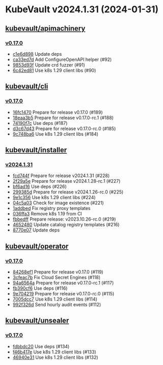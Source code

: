 # KubeVault v2024.1.31 (2024-01-31)


## [kubevault/apimachinery](https://github.com/kubevault/apimachinery)

### [v0.17.0](https://github.com/kubevault/apimachinery/releases/tag/v0.17.0)

- [c1e6d898](https://github.com/kubevault/apimachinery/commit/c1e6d898) Update deps
- [ca33ed7d](https://github.com/kubevault/apimachinery/commit/ca33ed7d) Add ConfigureOpenAPI helper (#92)
- [9853d93f](https://github.com/kubevault/apimachinery/commit/9853d93f) Update crd fuzzer (#91)
- [6c42ed81](https://github.com/kubevault/apimachinery/commit/6c42ed81) Use k8s 1.29 client libs (#90)



## [kubevault/cli](https://github.com/kubevault/cli)

### [v0.17.0](https://github.com/kubevault/cli/releases/tag/v0.17.0)

- [16fc1470](https://github.com/kubevault/cli/commit/16fc1470) Prepare for release v0.17.0 (#189)
- [18eaa3b5](https://github.com/kubevault/cli/commit/18eaa3b5) Prepare for release v0.17.0-rc.1 (#188)
- [74190f7c](https://github.com/kubevault/cli/commit/74190f7c) Use deps (#187)
- [d3c67d43](https://github.com/kubevault/cli/commit/d3c67d43) Prepare for release v0.17.0-rc.0 (#185)
- [9c748ba6](https://github.com/kubevault/cli/commit/9c748ba6) Use k8s 1.29 client libs (#184)



## [kubevault/installer](https://github.com/kubevault/installer)

### [v2024.1.31](https://github.com/kubevault/installer/releases/tag/v2024.1.31)

- [fcd744f](https://github.com/kubevault/installer/commit/fcd744f) Prepare for release v2024.1.31 (#228)
- [2f29a5e](https://github.com/kubevault/installer/commit/2f29a5e) Prepare for release v2024.1.28-rc.1 (#227)
- [bf6ad16](https://github.com/kubevault/installer/commit/bf6ad16) Use deps (#226)
- [299385d](https://github.com/kubevault/installer/commit/299385d) Prepare for release v2024.1.26-rc.0 (#225)
- [9e1c356](https://github.com/kubevault/installer/commit/9e1c356) Use k8s 1.29 client libs (#224)
- [04c5a03](https://github.com/kubevault/installer/commit/04c5a03) Check for image existence (#221)
- [1addbed](https://github.com/kubevault/installer/commit/1addbed) Fix registry proxy templates
- [036ffa3](https://github.com/kubevault/installer/commit/036ffa3) Remove k8s 1.19 from CI
- [fbbedff](https://github.com/kubevault/installer/commit/fbbedff) Prepare release: v2023.10.26-rc.0 (#219)
- [4652480](https://github.com/kubevault/installer/commit/4652480) Update catalog registry templates (#216)
- [8770e07](https://github.com/kubevault/installer/commit/8770e07) Update deps



## [kubevault/operator](https://github.com/kubevault/operator)

### [v0.17.0](https://github.com/kubevault/operator/releases/tag/v0.17.0)

- [84268ef1](https://github.com/kubevault/operator/commit/84268ef1) Prepare for release v0.17.0 (#119)
- [3cfeac7b](https://github.com/kubevault/operator/commit/3cfeac7b) Fix Cloud Secret Engines (#118)
- [94a6564a](https://github.com/kubevault/operator/commit/94a6564a) Prepare for release v0.17.0-rc.1 (#117)
- [fb390cf6](https://github.com/kubevault/operator/commit/fb390cf6) Use deps (#116)
- [9e704219](https://github.com/kubevault/operator/commit/9e704219) Prepare for release v0.17.0-rc.0 (#115)
- [7005dcc7](https://github.com/kubevault/operator/commit/7005dcc7) Use k8s 1.29 client libs (#114)
- [992f326d](https://github.com/kubevault/operator/commit/992f326d) Send hourly audit events (#112)



## [kubevault/unsealer](https://github.com/kubevault/unsealer)

### [v0.17.0](https://github.com/kubevault/unsealer/releases/tag/v0.17.0)

- [fdbbdc20](https://github.com/kubevault/unsealer/commit/fdbbdc20) Use deps (#134)
- [f46b417e](https://github.com/kubevault/unsealer/commit/f46b417e) Use k8s 1.29 client libs (#133)
- [46940e31](https://github.com/kubevault/unsealer/commit/46940e31) Use k8s 1.29 client libs (#132)



